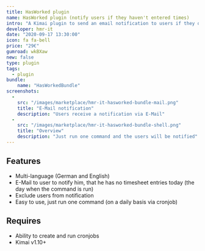 ```yaml
---
title: HasWorked plugin
name: HasWorked plugin (notify users if they haven't entered times)
intro: "A Kimai plugin to send an email notification to users if they don't have any entries on the current day"
developer: hmr-it
date: "2020-09-17 13:30:00"
icon: fa fa-bell
price: "29€"
gumroad: wkBXaw
new: false
type: plugin
tags:
  - plugin
bundle:
    name: "HasWorkedBundle"
screenshots:
  - 
    src: "/images/marketplace/hmr-it-hasworked-bundle-mail.png"
    title: "E-Mail notification" 
    description: "Users receive a notification via E-Mail" 
  - 
    src: "/images/marketplace/hmr-it-hasworked-bundle-shell.png"
    title: "Overview"
    description: "Just run one command and the users will be notified"
---
```


## Features

- Multi-language (German and English)
- E-Mail to user to notify him, that he has no timesheet entries today (the day when the command is run)
- Exclude users from notification
- Easy to use, just run one command (on a daily basis via cronjob)

## Requires

- Ability to create and run cronjobs
- Kimai v1.10+
